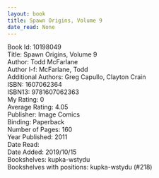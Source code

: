 ```yaml
---
layout: book
title: Spawn Origins, Volume 9
date_read: None
---
```


Book Id: 10198049<br />
Title: Spawn Origins, Volume 9<br />
Author: Todd McFarlane<br />
Author l-f: McFarlane, Todd<br />
Additional Authors: Greg Capullo, Clayton Crain<br />
ISBN: 1607062364<br />
ISBN13: 9781607062363<br />
My Rating: 0<br />
Average Rating: 4.05<br />
Publisher: Image Comics<br />
Binding: Paperback<br />
Number of Pages: 160<br />
Year Published: 2011<br />
Date Read: <br />
Date Added: 2019/10/15<br />
Bookshelves: kupka-wstydu<br />
Bookshelves with positions: kupka-wstydu (#218)<br />

